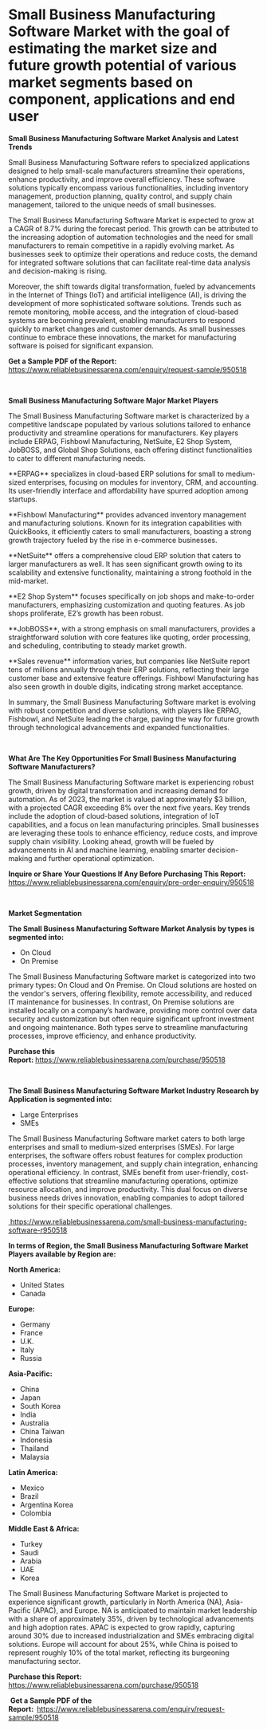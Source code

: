 <p><h1>Small Business Manufacturing Software Market with the goal of estimating the market size and future growth potential of various market segments based on component, applications and end user</h1></p><p><strong>Small Business Manufacturing Software Market Analysis and Latest Trends</strong></p>
<p><p>Small Business Manufacturing Software refers to specialized applications designed to help small-scale manufacturers streamline their operations, enhance productivity, and improve overall efficiency. These software solutions typically encompass various functionalities, including inventory management, production planning, quality control, and supply chain management, tailored to the unique needs of small businesses.</p><p>The Small Business Manufacturing Software Market is expected to grow at a CAGR of 8.7% during the forecast period. This growth can be attributed to the increasing adoption of automation technologies and the need for small manufacturers to remain competitive in a rapidly evolving market. As businesses seek to optimize their operations and reduce costs, the demand for integrated software solutions that can facilitate real-time data analysis and decision-making is rising.</p><p>Moreover, the shift towards digital transformation, fueled by advancements in the Internet of Things (IoT) and artificial intelligence (AI), is driving the development of more sophisticated software solutions. Trends such as remote monitoring, mobile access, and the integration of cloud-based systems are becoming prevalent, enabling manufacturers to respond quickly to market changes and customer demands. As small businesses continue to embrace these innovations, the market for manufacturing software is poised for significant expansion.</p></p>
<p><strong>Get a Sample PDF of the Report:&nbsp;</strong> <a href="https://www.reliablebusinessarena.com/enquiry/request-sample/950518?utm_campaign=2999&utm_medium=2&utm_source=Github&utm_content=ia&utm_term=17042025&utm_id=small-business-manufacturing-software">https://www.reliablebusinessarena.com/enquiry/request-sample/950518</a></p>
<p>&nbsp;</p>
<p><strong>Small Business Manufacturing Software Major Market Players</strong></p>
<p><p>The Small Business Manufacturing Software market is characterized by a competitive landscape populated by various solutions tailored to enhance productivity and streamline operations for manufacturers. Key players include ERPAG, Fishbowl Manufacturing, NetSuite, E2 Shop System, JobBOSS, and Global Shop Solutions, each offering distinct functionalities to cater to different manufacturing needs.</p><p>**ERPAG** specializes in cloud-based ERP solutions for small to medium-sized enterprises, focusing on modules for inventory, CRM, and accounting. Its user-friendly interface and affordability have spurred adoption among startups.</p><p>**Fishbowl Manufacturing** provides advanced inventory management and manufacturing solutions. Known for its integration capabilities with QuickBooks, it efficiently caters to small manufacturers, boasting a strong growth trajectory fueled by the rise in e-commerce businesses.</p><p>**NetSuite** offers a comprehensive cloud ERP solution that caters to larger manufacturers as well. It has seen significant growth owing to its scalability and extensive functionality, maintaining a strong foothold in the mid-market.</p><p>**E2 Shop System** focuses specifically on job shops and make-to-order manufacturers, emphasizing customization and quoting features. As job shops proliferate, E2’s growth has been robust.</p><p>**JobBOSS**, with a strong emphasis on small manufacturers, provides a straightforward solution with core features like quoting, order processing, and scheduling, contributing to steady market growth.</p><p>**Sales revenue** information varies, but companies like NetSuite report tens of millions annually through their ERP solutions, reflecting their large customer base and extensive feature offerings. Fishbowl Manufacturing has also seen growth in double digits, indicating strong market acceptance.</p><p>In summary, the Small Business Manufacturing Software market is evolving with robust competition and diverse solutions, with players like ERPAG, Fishbowl, and NetSuite leading the charge, paving the way for future growth through technological advancements and expanded functionalities.</p></p>
<p>&nbsp;</p>
<p><strong>What Are The Key Opportunities For Small Business Manufacturing Software Manufacturers?</strong></p>
<p><p>The Small Business Manufacturing Software market is experiencing robust growth, driven by digital transformation and increasing demand for automation. As of 2023, the market is valued at approximately $3 billion, with a projected CAGR exceeding 8% over the next five years. Key trends include the adoption of cloud-based solutions, integration of IoT capabilities, and a focus on lean manufacturing principles. Small businesses are leveraging these tools to enhance efficiency, reduce costs, and improve supply chain visibility. Looking ahead, growth will be fueled by advancements in AI and machine learning, enabling smarter decision-making and further operational optimization.</p></p>
<p><strong>Inquire or Share Your Questions If Any Before Purchasing This Report:</strong> <a href="https://www.reliablebusinessarena.com/enquiry/pre-order-enquiry/950518?utm_campaign=2999&utm_medium=2&utm_source=Github&utm_content=ia&utm_term=17042025&utm_id=small-business-manufacturing-software">https://www.reliablebusinessarena.com/enquiry/pre-order-enquiry/950518</a></p>
<p>&nbsp;</p>
<p><strong>Market Segmentation</strong></p>
<p><strong>The Small Business Manufacturing Software Market Analysis by types is segmented into:</strong></p>
<p><ul><li>On Cloud</li><li>On Premise</li></ul></p>
<p><p>The Small Business Manufacturing Software market is categorized into two primary types: On Cloud and On Premise. On Cloud solutions are hosted on the vendor's servers, offering flexibility, remote accessibility, and reduced IT maintenance for businesses. In contrast, On Premise solutions are installed locally on a company’s hardware, providing more control over data security and customization but often require significant upfront investment and ongoing maintenance. Both types serve to streamline manufacturing processes, improve efficiency, and enhance productivity.</p></p>
<p><strong>Purchase this Report:&nbsp;</strong><a href="https://www.reliablebusinessarena.com/purchase/950518?utm_campaign=2999&utm_medium=2&utm_source=Github&utm_content=ia&utm_term=17042025&utm_id=small-business-manufacturing-software">https://www.reliablebusinessarena.com/purchase/950518</a></p>
<p>&nbsp;</p>
<p><strong>The Small Business Manufacturing Software Market Industry Research by Application is segmented into:</strong></p>
<p><ul><li>Large Enterprises</li><li>SMEs</li></ul></p>
<p><p>The Small Business Manufacturing Software market caters to both large enterprises and small to medium-sized enterprises (SMEs). For large enterprises, the software offers robust features for complex production processes, inventory management, and supply chain integration, enhancing operational efficiency. In contrast, SMEs benefit from user-friendly, cost-effective solutions that streamline manufacturing operations, optimize resource allocation, and improve productivity. This dual focus on diverse business needs drives innovation, enabling companies to adopt tailored solutions for their specific operational challenges.</p></p>
<p><a href="https://www.reliablebusinessarena.com/small-business-manufacturing-software-r950518?utm_campaign=2999&utm_medium=2&utm_source=Github&utm_content=ia&utm_term=17042025&utm_id=small-business-manufacturing-software">&nbsp;https://www.reliablebusinessarena.com/small-business-manufacturing-software-r950518</a></p>
<p><strong>In terms of Region, the Small Business Manufacturing Software Market Players available by Region are:</strong></p>
<p>
    <p> <strong> North America: </strong>
        <ul>
            <li>United States</li>
            <li>Canada</li>
        </ul>
        </p> 
    <p> <strong> Europe: </strong>
        <ul>
            <li>Germany</li>
            <li>France</li>
            <li>U.K.</li>
            <li>Italy</li>
            <li>Russia</li>
        </ul>
        </p> 
    <p> <strong> Asia-Pacific: </strong>
        <ul>
            <li>China</li>
            <li>Japan</li>
            <li>South Korea</li>
            <li>India</li>
            <li>Australia</li>
            <li>China Taiwan</li>
            <li>Indonesia</li>
            <li>Thailand</li>
            <li>Malaysia</li>
        </ul>
        </p> 
    <p> <strong> Latin America: </strong>
        <ul>
            <li>Mexico</li>
            <li>Brazil</li>
            <li>Argentina Korea</li>
            <li>Colombia</li>
        </ul>
        </p> 
    <p> <strong> Middle East & Africa: </strong>
        <ul>
            <li>Turkey</li>
            <li>Saudi</li>
            <li>Arabia</li>
            <li>UAE</li>
            <li>Korea</li>
        </ul>
    </p>
    </p>
<p><p>The Small Business Manufacturing Software Market is projected to experience significant growth, particularly in North America (NA), Asia-Pacific (APAC), and Europe. NA is anticipated to maintain market leadership with a share of approximately 35%, driven by technological advancements and high adoption rates. APAC is expected to grow rapidly, capturing around 30% due to increased industrialization and SMEs embracing digital solutions. Europe will account for about 25%, while China is poised to represent roughly 10% of the total market, reflecting its burgeoning manufacturing sector.</p></p>
<p><strong>Purchase this Report: </strong><a href="https://www.reliablebusinessarena.com/purchase/950518?utm_campaign=2999&utm_medium=2&utm_source=Github&utm_content=ia&utm_term=17042025&utm_id=small-business-manufacturing-software">https://www.reliablebusinessarena.com/purchase/950518</a></p>
<p>&nbsp;<strong>Get a Sample PDF of the Report:&nbsp;&nbsp;</strong><a href="https://www.reliablebusinessarena.com/enquiry/request-sample/950518?utm_campaign=2999&utm_medium=2&utm_source=Github&utm_content=ia&utm_term=17042025&utm_id=small-business-manufacturing-software">https://www.reliablebusinessarena.com/enquiry/request-sample/950518</a></p>
<p><strong></strong></p>
<p><p></p><p></p><p></p></p>